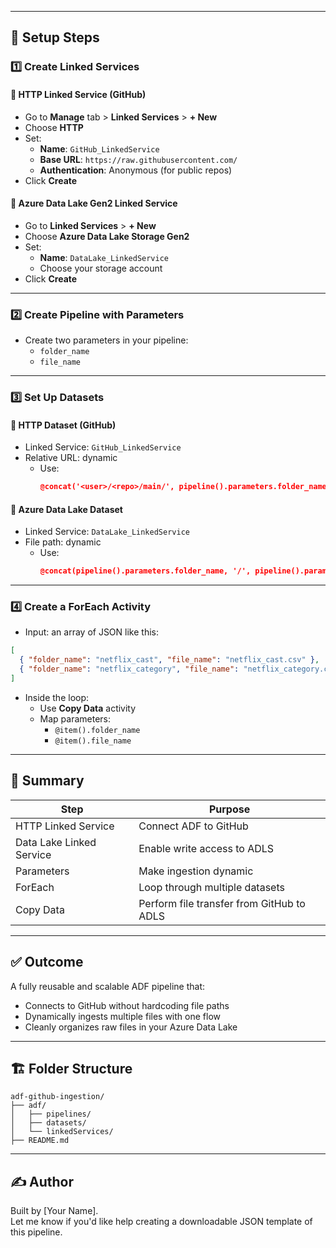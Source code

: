 
---

## 🔧 Setup Steps

### 1️⃣ Create Linked Services

#### 🔹 HTTP Linked Service (GitHub)
- Go to **Manage** tab > **Linked Services** > **+ New**
- Choose **HTTP**
- Set:
  - **Name**: `GitHub_LinkedService`
  - **Base URL**: `https://raw.githubusercontent.com/`
  - **Authentication**: Anonymous (for public repos)
- Click **Create**

#### 🔹 Azure Data Lake Gen2 Linked Service
- Go to **Linked Services** > **+ New**
- Choose **Azure Data Lake Storage Gen2**
- Set:
  - **Name**: `DataLake_LinkedService`
  - Choose your storage account
- Click **Create**

---

### 2️⃣ Create Pipeline with Parameters

- Create two parameters in your pipeline:
  - `folder_name`
  - `file_name`

---

### 3️⃣ Set Up Datasets

#### 🔹 HTTP Dataset (GitHub)
- Linked Service: `GitHub_LinkedService`
- Relative URL: dynamic
  - Use:
    ```json
    @concat('<user>/<repo>/main/', pipeline().parameters.folder_name, '/', pipeline().parameters.file_name)
    ```

#### 🔹 Azure Data Lake Dataset
- Linked Service: `DataLake_LinkedService`
- File path: dynamic
  - Use:
    ```json
    @concat(pipeline().parameters.folder_name, '/', pipeline().parameters.file_name)
    ```

---

### 4️⃣ Create a ForEach Activity

- Input: an array of JSON like this:

```json
[
  { "folder_name": "netflix_cast", "file_name": "netflix_cast.csv" },
  { "folder_name": "netflix_category", "file_name": "netflix_category.csv" }
]
```

- Inside the loop:
  - Use **Copy Data** activity
  - Map parameters:
    - `@item().folder_name`
    - `@item().file_name`

---

## 🧠 Summary

| Step | Purpose |
|------|---------|
| HTTP Linked Service | Connect ADF to GitHub |
| Data Lake Linked Service | Enable write access to ADLS |
| Parameters | Make ingestion dynamic |
| ForEach | Loop through multiple datasets |
| Copy Data | Perform file transfer from GitHub to ADLS |

---

## ✅ Outcome

A fully reusable and scalable ADF pipeline that:
- Connects to GitHub without hardcoding file paths
- Dynamically ingests multiple files with one flow
- Cleanly organizes raw files in your Azure Data Lake

---

## 🏗️ Folder Structure

```
adf-github-ingestion/
├── adf/
│   ├── pipelines/
│   ├── datasets/
│   └── linkedServices/
├── README.md
```

---

## ✍️ Author

Built by [Your Name].  
Let me know if you'd like help creating a downloadable JSON template of this pipeline.
